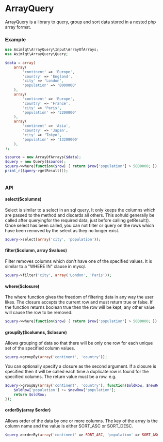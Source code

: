 ArrayQuery
==========

ArrayQuery is a library to query, group and sort data stored in a nested php array format.

### Example

```php
use Asimlqt\ArrayQuery\Input\ArrayOfArrays;
use Asimlqt\ArrayQuery\Query;

$data = array(
    array(
        'continent' => 'Europe',
        'country' => 'England',
        'city' => 'London',
        'population' => '8000000'
    ),
    array(
        'continent' => 'Europe',
        'country' => 'France',
        'city' => 'Paris',
        'population' => '2200000'
    ),
    array(
        'continent' => 'Asia',
        'country' => 'Japan',
        'city' => 'Tokyo',
        'population' => '13200000'
    ),
);

$source = new ArrayOfArrays($data);
$query = new Query($source);
$query->where(function($row) { return $row['population'] > 5000000; });
print_r($query->getResult());
    
```

### API

#### select($columns)

Select is similar to a select in an sql query, It only keeps the columns which are passed to the method and discards all others. This sohuld generally be called after queryingfor the required data, just before calling getResult().  Once select has been called, you can not filter or query on the rows which have been removed by the select as they no longer exist.

```php
$query->select(array('city', 'population'));
```


#### filter($column, array $values)

Filter removes columns which don't have one of the specified values. It is similar to a "WHERE IN" clause in mysql.

```php
$query->filter('city', array('London', 'Paris'));
``` 


#### where($closure)

The where function gives the freedom of filtering data in any way the user likes. The closure accepts the current row and must return true or false. If the function returns boolean true then the row will be kept, any other value will cause the row to be removed.

```php
$query->where(function($row) { return $row['population'] > 5000000; });
```

#### groupBy($columns, $closure)

Allows grouping of data so that there will be only one row for each unique set of the specified column values.

```php
$query->groupBy(array('continent', 'country'));
```

You can optionally specify a closure as the second argument. If a closure is specified then it will be called each time a duplicate row is found for the specified columns. The return value must be a row. e.g.

```php
$query->groupBy(array('continent', 'country'), function($oldRow, $newRow) {
	$oldRow['population'] += $newRow['population'];
	return $oldRow;
});
```

#### orderBy(array $order)

Allows order of the data by one or more columns. The key of the array is the column name and the value is either SORT_ASC or SORT_DESC.

```php
$query->orderBy(array('continent' => SORT_ASC, 'population' => SORT_ASC));
```